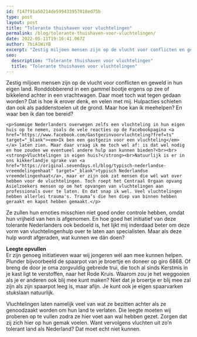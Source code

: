 ```yaml
---
id: f147f91a50214de599433957018ed75b
type: post
layout: post
title: "Tolerante thuishaven voor vluchtelingen"
permalink: /blog/tolerante-thuishaven-voor-vluchtelingen/
date: 2022-05-11T19:16:41.067Z
author: 7biA1WiYB
excerpt: "Zestig miljoen mensen zijn op de vlucht voor conflicten en geweld in hun eigen land. Ronddobberend in een gammel bootje ergens op zee of bikkelend achter in een vrachtwagen. Daar moet toch wat tegen gedaan worden? Dat is hoe ik erover denk, en velen met mij. Hulpacties schieten dan ook als paddenstoelen uit de grond. Maar hoe kan ík meehelpen? En waar ben ik dan toe bereid?  "
seo:
  description: "Tolerante thuishaven voor vluchtelingen"
  title: "Tolerante thuishaven voor vluchtelingen"
---
```

Zestig miljoen mensen zijn op de vlucht voor conflicten en geweld in hun eigen land. Ronddobberend in een gammel bootje ergens op zee of bikkelend achter in een vrachtwagen. Daar moet toch wat tegen gedaan worden? Dat is hoe ik erover denk, en velen met mij. Hulpacties schieten dan ook als paddenstoelen uit de grond. Maar hoe kan ík meehelpen? En waar ben ik dan toe bereid?  

    <p>Sommige Nederlanders overwegen zelfs een vluchteling in hun eigen huis op te nemen, zoals de vele reacties op de Facebookpagina <a href="https://www.facebook.com/Gastgezinvoorvluchteling?fref=ts" target="_blank"><em>Ik ben een gastgezin voor een vluchteling</em></a> laten zien. Maar daar vraag ik me toch wel af: is dat wel nodig en hoe zouden we eventueel andere hulp aan kunnen bieden?<br><br><strong>Vluchtelingen in eigen huis?</strong><br>Natuurlijk is er in ons kikkerlandje sprake van <a href="https://original.sevendays.nl/blog/typisch-nederlandse-vreemdelingenhaat" target="_blank">typisch Nederlandse vreemdelingenhaat</a>, maar er zijn ook zat mensen die wél wat over hebben voor de vluchtelingen. Toch roept het Centraal Orgaan opvang Asielzoekers mensen op om het opvangen van vluchtelingen aan professionals over te laten. En dat snap ik wel. Veel vluchtelingen hebben allerlei trauma's. Trauma’s die hen diep van binnen hebben geraakt en kapot hebben gemaakt.</p>
<p>Ze zullen hun emoties misschien niet goed onder controle hebben, omdat hun vrijheid van hen is afgenomen. En hoe goed het initiatief van deze tolerante Nederlanders ook bedoeld is, het lijkt mij inderdaad beter om deze vorm van vluchtelingenhulp over te laten aan specialisten. Maar als deze hulp wordt afgeraden, wat kunnen we dán doen?</p>
<p><strong>Leegte opvullen</strong><br>Er zijn genoeg initiatieven waar wij jongeren wél aan mee kunnen helpen. Plunder bijvoorbeeld de spaarpot van je broertje en doneer op giro 6868. Of breng de door je oma zorgvuldig gebreide trui, die toch al sinds Kerstmis in je kast ligt te verstoffen, naar het Rode Kruis. Waarom zou je het weggooien als je er anderen ook blij mee kunt maken? Niet dat je broertje er blij mee zal zijn als zijn spaarpot leeg is, maar afijn. Je kunt ook je eigen spaarvarken stukslaan natuurlijk. </p>
<p>Vluchtelingen laten namelijk veel van wat ze bezitten achter als ze genoodzaakt worden om hun land te verlaten. Die leegte moeten wij proberen op te vullen zodra ze hier voet aan wal hebben gezet. Zorgen dat zij zich hier op hun gemak voelen. Want vervolgens vluchten uit zo’n tolerant land als Nederland? Dat moet echt niet kunnen.</p>  
